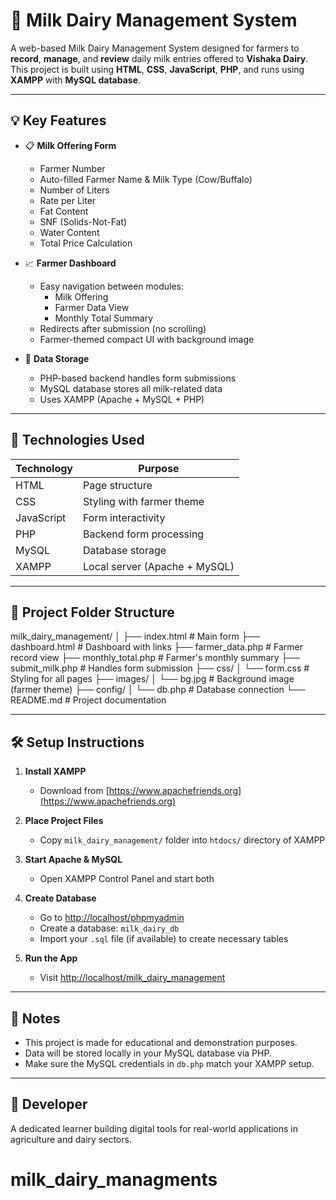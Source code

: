 # 🐄 Milk Dairy Management System

A web-based Milk Dairy Management System designed for farmers to **record**, **manage**, and **review** daily milk entries offered to **Vishaka Dairy**. This project is built using **HTML**, **CSS**, **JavaScript**, **PHP**, and runs using **XAMPP** with **MySQL database**.

---

## 💡 Key Features

- 📋 **Milk Offering Form**
  - Farmer Number
  - Auto-filled Farmer Name & Milk Type (Cow/Buffalo)
  - Number of Liters
  - Rate per Liter
  - Fat Content
  - SNF (Solids-Not-Fat)
  - Water Content
  - Total Price Calculation

- 📈 **Farmer Dashboard**
  - Easy navigation between modules:
    - Milk Offering
    - Farmer Data View
    - Monthly Total Summary
  - Redirects after submission (no scrolling)
  - Farmer-themed compact UI with background image

- 💾 **Data Storage**
  - PHP-based backend handles form submissions
  - MySQL database stores all milk-related data
  - Uses XAMPP (Apache + MySQL + PHP)

---

## 🧰 Technologies Used

| Technology | Purpose                  |
|------------|---------------------------|
| HTML       | Page structure             |
| CSS        | Styling with farmer theme |
| JavaScript | Form interactivity         |
| PHP        | Backend form processing   |
| MySQL      | Database storage           |
| XAMPP      | Local server (Apache + MySQL) |

---

## 📁 Project Folder Structure
milk_dairy_management/ │ ├── index.html # Main form ├── dashboard.html # Dashboard with links ├── farmer_data.php # Farmer record view ├── monthly_total.php # Farmer's monthly summary ├── submit_milk.php # Handles form submission ├── css/ │ └── form.css # Styling for all pages ├── images/ │ └── bg.jpg # Background image (farmer theme) ├── config/ │ └── db.php # Database connection └── README.md # Project documentation


---

## 🛠️ Setup Instructions

1. **Install XAMPP**
   - Download from [https://www.apachefriends.org](https://www.apachefriends.org)

2. **Place Project Files**
   - Copy `milk_dairy_management/` folder into `htdocs/` directory of XAMPP

3. **Start Apache & MySQL**
   - Open XAMPP Control Panel and start both

4. **Create Database**
   - Go to [http://localhost/phpmyadmin](http://localhost/phpmyadmin)
   - Create a database: `milk_dairy_db`
   - Import your `.sql` file (if available) to create necessary tables

5. **Run the App**
   - Visit [http://localhost/milk_dairy_management](http://localhost/milk_dairy_management)

---

## 📌 Notes

- This project is made for educational and demonstration purposes.
- Data will be stored locally in your MySQL database via PHP.
- Make sure the MySQL credentials in `db.php` match your XAMPP setup.

---

## 🙌 Developer

A dedicated learner building digital tools for real-world applications in agriculture and dairy sectors.


# milk_dairy_managments
